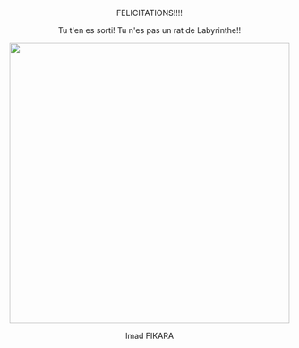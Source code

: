 
<p align="center">FELICITATIONS!!!!

<p align="center">Tu t'en es sorti! Tu n'es pas un rat de Labyrinthe!!

<p align="center"><img src="https://tse1.mm.bing.net/th?id=OIP.hFZEs38w05EuGWsqUYkp2AHaFj&pid=Api&P=0" height=500px max-width=100px/>



<p align="center">Imad FIKARA
